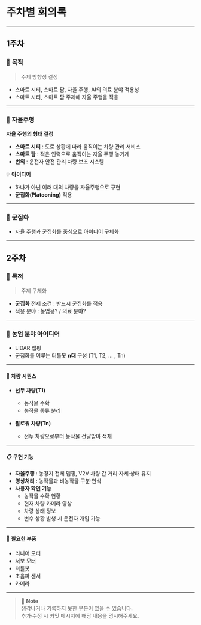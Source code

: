 # **주차별 회의록**

---

## **1주차**

### 📌 목적
> 주제 방향성 결정

- 스마트 시티, 스마트 팜, 자율 주행, AI의 의료 분야 적용성
- 스마트 시티, 스마트 팜 주제에 자율 주행을 적용

---

### 🚗 자율주행
**자율 주행의 형태 결정**

- **스마트 시티** : 도로 상황에 따라 움직이는 차량 관리 서비스  
- **스마트 팜** : 적은 인력으로 움직이는 자율 주행 농기계  
- **번외** : 운전자 안전 관리 차량 보조 시스템

💡 **아이디어**  
- 하나가 아닌 여러 대의 차량을 자율주행으로 구현
- **군집화(Platooning)** 적용

---

### 🤝 군집화
- 자율 주행과 군집화를 중심으로 아이디어 구체화

---

## **2주차**

### 📌 목적
> 주제 구체화

- **군집화** 전제 조건 : 반드시 군집화를 적용  
- 적용 분야 : 농업용? / 의료 분야?

---

### 🌾 농업 분야 아이디어
- LIDAR 맵핑
- 군집화를 이루는 터틀봇 **n대** 구성 (T1, T2, ... , Tn)


---

#### 🚜 차량 시퀀스
- **선두 차량(T1)**  
  - 농작물 수확  
  - 농작물 종류 분리  

- **팔로워 차량(Tn)**  
  - 선두 차량으로부터 농작물 전달받아 적재  

---

#### 📋 구현 기능
- **자율주행** : 농경지 전체 맵핑, V2V 차량 간 거리·자세·상태 유지
- **영상처리** : 농작물과 비농작물 구분·인식
- **사용자 확인 기능**
  - 농작물 수확 현황
  - 현재 차량 카메라 영상
  - 차량 상태 정보
  - 변수 상황 발생 시 운전자 개입 가능

---

#### 🔧 필요한 부품
- 리니어 모터
- 서보 모터
- 터틀봇
- 초음파 센서
- 카메라

---

> 💬 **Note**  
> 생각나거나 기록하지 못한 부분이 있을 수 있습니다.  
> 추가·수정 시 커밋 메시지에 해당 내용을 명시해주세요.
